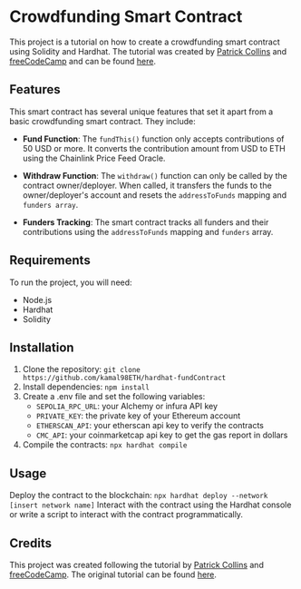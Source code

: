 # Crowdfunding Smart Contract

This project is a tutorial on how to create a crowdfunding smart contract using Solidity and Hardhat. The tutorial was created by [Patrick Collins](https://github.com/PatrickAlphaC) and [freeCodeCamp](https://www.freecodecamp.org/) and can be found [here](https://github.com/smartcontractkit/full-blockchain-solidity-course-js#lesson-7-hardhat-fund-me).

## Features

This smart contract has several unique features that set it apart from a basic crowdfunding smart contract. They include:

-   **Fund Function**: The `fundThis()` function only accepts contributions of 50 USD or more. It converts the contribution amount from USD to ETH using the Chainlink Price Feed Oracle.

-   **Withdraw Function**: The `withdraw()` function can only be called by the contract owner/deployer. When called, it transfers the funds to the owner/deployer's account and resets the `addressToFunds` mapping and `funders array`.

-   **Funders Tracking**: The smart contract tracks all funders and their contributions using the `addressToFunds` mapping and `funders` array.

## Requirements

To run the project, you will need:

-   Node.js
-   Hardhat
-   Solidity

## Installation

1. Clone the repository: `git clone https://github.com/kamal98ETH/hardhat-fundContract`
2. Install dependencies: `npm install`
3. Create a .env file and set the following variables:
    - `SEPOLIA_RPC_URL`: your Alchemy or infura API key
    - `PRIVATE_KEY`: the private key of your Ethereum account
    - `ETHERSCAN_API`: your etherscan api key to verify the contracts
    - `CMC_API`: your coinmarketcap api key to get the gas report in dollars
4. Compile the contracts: `npx hardhat compile`

## Usage

Deploy the contract to the blockchain: `npx hardhat deploy --network [insert network name]`
Interact with the contract using the Hardhat console or write a script to interact with the contract programmatically.

## Credits

This project was created following the tutorial by [Patrick Collins](https://github.com/PatrickAlphaC) and [freeCodeCamp](https://www.freecodecamp.org/). The original tutorial can be found [here](https://github.com/smartcontractkit/full-blockchain-solidity-course-js#lesson-7-hardhat-fund-me).
